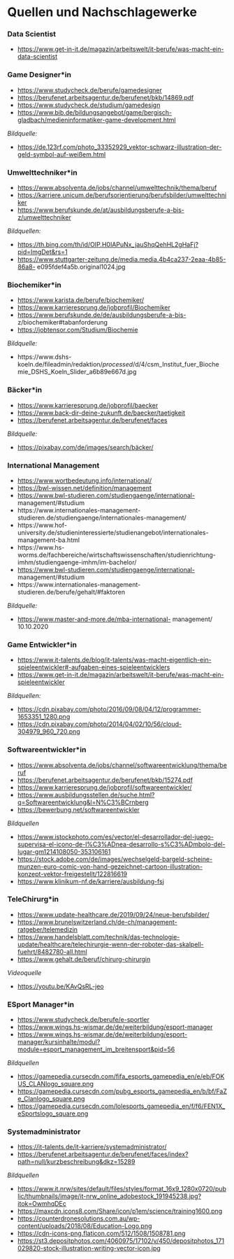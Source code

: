 # Quellen und Nachschlagewerke
### Data Scientist
- https://www.get-in-it.de/magazin/arbeitswelt/it-berufe/was-macht-ein-data-scientist

### Game Designer*in
- https://www.studycheck.de/berufe/gamedesigner
- https://berufenet.arbeitsagentur.de/berufenet/bkb/14869.pdf
- https://www.studycheck.de/studium/gamedesign
- https://www.bib.de/bildungsangebot/game/bergisch-gladbach/medieninformatiker-game-development.html

_Bildquelle:_
- https://de.123rf.com/photo_33352929_vektor-schwarz-illustration-der-geld-symbol-auf-weißem.html

### Umwelttechniker*in
- https://www.absolventa.de/jobs/channel/umwelttechnik/thema/beruf
- https://karriere.unicum.de/berufsorientierung/berufsbilder/umwelttechniker
- https://www.berufskunde.de/at/ausbildungsberufe-a-bis-z/umwelttechniker

_Bildquellen:_
- https://th.bing.com/th/id/OIP.H0IAPuNx_jauShqQehHL2gHaFj?pid=ImgDet&rs=1 
- https://www.stuttgarter-zeitung.de/media.media.4b4ca237-2eaa-4b85-86a8-
e095fdef4a5b.original1024.jpg

### Biochemiker*in
- https://www.karista.de/berufe/biochemiker/
- https://www.karrieresprung.de/jobprofil/Biochemiker
- https://www.berufskunde.de/de/ausbildungsberufe-a-bis-
z/biochemiker#tabanforderung
- https://jobtensor.com/Studium/Biochemie

_Bildquelle:_
- https://www.dshs- koeln.de/fileadmin/redaktion/_processed_/d/4/csm_Institut_fuer_Bioche mie_DSHS_Koeln_Slider_a6b89e667d.jpg

### Bäcker*in
- https://www.karrieresprung.de/jobprofil/baecker
- https://www.back-dir-deine-zukunft.de/baecker/taetigkeit
- https://berufenet.arbeitsagentur.de/berufenet/faces

_Bildquelle:_
- https://pixabay.com/de/images/search/bäcker/

### International Management
- https://www.wortbedeutung.info/international/ 
- https://bwl-wissen.net/definition/management 
- https://www.bwl-studieren.com/studiengaenge/international-
management/#studium 
- https://www.internationales-management-
studieren.de/studiengaenge/internationales-management/ 
- https://www.hof-
university.de/studieninteressierte/studienangebot/internationales-
management-ba.html 
- https://www.hs-
worms.de/fachbereiche/wirtschaftswissenschaften/studienrichtung-
imhm/studiengaenge-imhm/im-bachelor/ 
- https://www.bwl-studieren.com/studiengaenge/international-
management/#studium 
- https://www.internationales-management-
studieren.de/berufe/gehalt/#faktoren 

_Bildquelle:_
- https://www.master-and-more.de/mba-international-
management/ 10.10.2020

### Game Entwickler*in
- https://www.it-talents.de/blog/it-talents/was-macht-eigentlich-ein-spieleentwickler#-aufgaben-eines-spieleentwicklers
- https://www.get-in-it.de/magazin/arbeitswelt/it-berufe/was-macht-ein-spieleentwickler

_Bildquellen:_
- https://cdn.pixabay.com/photo/2016/09/08/04/12/programmer-1653351_1280.png
- https://cdn.pixabay.com/photo/2014/04/02/10/56/cloud-304979_960_720.png

### Softwareentwickler*in
- https://www.absolventa.de/jobs/channel/softwareentwicklung/thema/beruf
- https://berufenet.arbeitsagentur.de/berufenet/bkb/15274.pdf
- https://www.karrieresprung.de/jobprofil/softwareentwickler/
- https://www.ausbildungsstellen.de/suche.html?q=Softwareentwicklung&l=N%C3%BCrnberg
- https://bewerbung.net/softwareentwickler

_Bildquellen_
- https://www.istockphoto.com/es/vector/el-desarrollador-del-juego-supervisa-el-icono-de-l%C3%ADnea-desarrollo-s%C3%ADmbolo-del-lugar-gm1214108050-353106161
- https://stock.adobe.com/de/images/wechselgeld-bargeld-scheine-munzen-euro-comic-von-hand-gezeichnet-cartoon-illustration-konzept-vektor-freigestellt/122816619
- https://www.klinikum-nf.de/karriere/ausbildung-fsj

### TeleChirurg*in
- https://www.update-healthcare.de/2019/09/24/neue-berufsbilder/ 
- https://www.brunelswitzerland.ch/de-ch/management-ratgeber/telemedizin
- https://www.handelsblatt.com/technik/das-technologie-update/healthcare/telechirurgie-wenn-der-roboter-das-skalpell-fuehrt/8482780-all.html
- https://www.gehalt.de/beruf/chirurg-chirurgin

_Videoquelle_
- https://youtu.be/KAvQsRL-jeo

### ESport Manager*in
- https://www.studycheck.de/berufe/e-sportler
- https://www.wings.hs-wismar.de/de/weiterbildung/esport-manager
- https://www.wings.hs-wismar.de/de/weiterbildung/esport-manager/kursinhalte/modul?module=esport_management_im_breitensport&pid=56

_Bildquellen_
- https://gamepedia.cursecdn.com/fifa_esports_gamepedia_en/e/eb/FOKUS_CLANlogo_square.png
- https://gamepedia.cursecdn.com/pubg_esports_gamepedia_en/b/bf/FaZe_Clanlogo_square.png
- https://gamepedia.cursecdn.com/lolesports_gamepedia_en/f/f6/FEN1X_eSportslogo_square.png

### Systemadministrator
- https://it-talents.de/it-karriere/systemadministrator/
- https://berufenet.arbeitsagentur.de/berufenet/faces/index?path=null/kurzbeschreibung&dkz=15289

_Bildquellen_
- https://www.it.nrw/sites/default/files/styles/format_16x9_1280x0720/public/thumbnails/image/it-nrw_online_adobestock_191945238.jpg?itok=OwmhqDEc
- https://maxcdn.icons8.com/Share/icon/p1em/science/training1600.png
- https://counterdronesolutions.com.au/wp-content/uploads/2018/08/Education-Logo.png
- https://cdn-icons-png.flaticon.com/512/1508/1508781.png
- https://st3.depositphotos.com/4060975/17102/v/450/depositphotos_171029820-stock-illustration-writing-vector-icon.jpg
